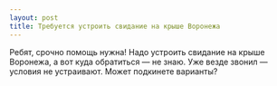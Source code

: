 ```yaml
---
layout: post 
title: Требуется устроить свидание на крыше Воронежа 
--- 
```

Ребят, срочно помощь нужна! Надо устроить свидание на крыше Воронежа, а вот куда обратиться — не знаю. Уже везде звонил — условия не устраивают. Может подкинете варианты?